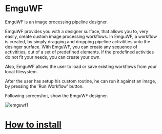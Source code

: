 EmguWF
======

EmguWF is an image processing pipeline designer.

EmguWF provides you with a designer surface, that allows you to, very easily, create custom image processing workflows. In EmguWF, a workflow is created, by simply dragging and dropping pipeline activitities unto the desinger surface. 
With EmguWF, you can create any sequence of activitities, out of a set of predefined elements. If the predefined activities do not fit your needs, you can create your own.

Also, EmguWF allows the user to load or save existing workflows from your local filesystem. 

After the user has setup his custom routine, he can run it against an image, by pressing the 'Run Workflow' button. 

Following screenshot, show the EmguWF designer.  

![emguwf1](https://cloud.githubusercontent.com/assets/2285199/5525326/8aadd656-89e4-11e4-9a7a-f5b65479291f.JPG)

[How to install](https://github.com/Gittermans/EmguWF/wiki/How-to-install)
================









